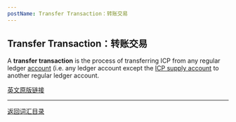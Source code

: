 ```yaml
---
postName: Transfer Transaction：转账交易
---
```

## Transfer Transaction：转账交易

A **transfer transaction** is the process of transferring ICP from any regular ledger [account](../A/account) (i.e. any ledger account except the [ICP supply account](../I/icpsupplyaccount) to another regular ledger account.

[英文原版链接](https://wiki.internetcomputer.org/wiki/Glossary)

---
[返回词汇目录](../glossary)